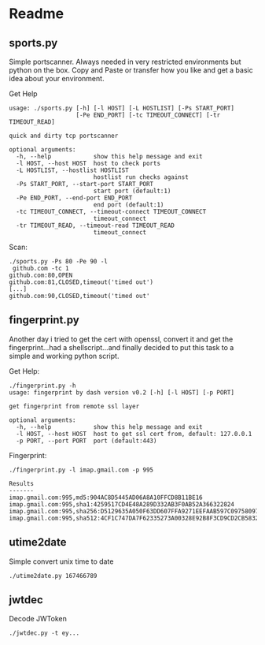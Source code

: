 # Readme

## sports.py
Simple portscanner. Always needed in very restricted environments but python on the box. Copy and Paste or transfer how you like and get a basic idea about your 
environment.

Get Help
```
usage: ./sports.py [-h] [-l HOST] [-L HOSTLIST] [-Ps START_PORT]
                   [-Pe END_PORT] [-tc TIMEOUT_CONNECT] [-tr TIMEOUT_READ]

quick and dirty tcp portscanner

optional arguments:
  -h, --help            show this help message and exit
  -l HOST, --host HOST  host to check ports
  -L HOSTLIST, --hostlist HOSTLIST
                        hostlist run checks against
  -Ps START_PORT, --start-port START_PORT
                        start port (default:1)
  -Pe END_PORT, --end-port END_PORT
                        end port (default:1)
  -tc TIMEOUT_CONNECT, --timeout-connect TIMEOUT_CONNECT
                        timeout_connect
  -tr TIMEOUT_READ, --timeout-read TIMEOUT_READ
                        timeout_connect
```
Scan:  
```
./sports.py -Ps 80 -Pe 90 -l
 github.com -tc 1
github.com:80,OPEN
github.com:81,CLOSED,timeout('timed out')
[...]
github.com:90,CLOSED,timeout('timed out'
```
## fingerprint.py

Another day i tried to get the cert with openssl, convert it and get the fingerprint...had a shellscript...and finally decided to put this task to a simple and working
python script.

Get Help:

```
./fingerprint.py -h
usage: fingerprint by dash version v0.2 [-h] [-l HOST] [-p PORT]

get fingerprint from remote ssl layer

optional arguments:
  -h, --help            show this help message and exit
  -l HOST, --host HOST  host to get ssl cert from, default: 127.0.0.1
  -p PORT, --port PORT  port (default:443)
```
Fingerprint:  
```
./fingerprint.py -l imap.gmail.com -p 995

Results
-------
imap.gmail.com:995,md5:904AC8D5445AD06A8A10FFCD8B11BE16
imap.gmail.com:995,sha1:4259517CD4E48A289D332AB3F0AB52A366322824
imap.gmail.com:995,sha256:D5129635A050F63DD607FFA9271EEFAAB597C0975809765DAD253973FC554D25
imap.gmail.com:995,sha512:4CF1C747DA7F62335273A00328E92B8F3CD9CD2CB5832EF58FDC78DA11E84F245DDE107B5B666F7230B5A705B2E3E9D28BD9B91322EA6267EEE9B55E1737FA6D
```

## utime2date

Simple convert unix time to date

```
./utime2date.py 167466789
```

## jwtdec

Decode JWToken 

```
./jwtdec.py -t ey...
```
